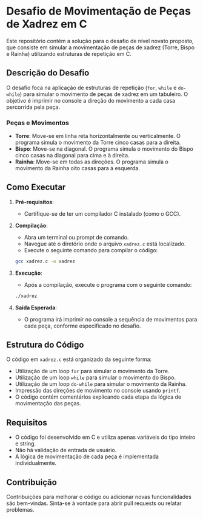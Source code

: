 # Desafio de Movimentação de Peças de Xadrez em C

Este repositório contém a solução para o desafio de nível novato proposto, que consiste em simular a movimentação de peças de xadrez (Torre, Bispo e Rainha) utilizando estruturas de repetição em C.

## Descrição do Desafio

O desafio foca na aplicação de estruturas de repetição (`for`, `while` e `do-while`) para simular o movimento de peças de xadrez em um tabuleiro. O objetivo é imprimir no console a direção do movimento a cada casa percorrida pela peça.

### Peças e Movimentos

* **Torre**: Move-se em linha reta horizontalmente ou verticalmente. O programa simula o movimento da Torre cinco casas para a direita.
* **Bispo**: Move-se na diagonal. O programa simula o movimento do Bispo cinco casas na diagonal para cima e à direita.
* **Rainha**: Move-se em todas as direções. O programa simula o movimento da Rainha oito casas para a esquerda.

## Como Executar

1.  **Pré-requisitos**:
    * Certifique-se de ter um compilador C instalado (como o GCC).
2.  **Compilação**:
    * Abra um terminal ou prompt de comando.
    * Navegue até o diretório onde o arquivo `xadrez.c` está localizado.
    * Execute o seguinte comando para compilar o código:

    ```bash
    gcc xadrez.c -o xadrez
    ```

3.  **Execução**:
    * Após a compilação, execute o programa com o seguinte comando:

    ```bash
    ./xadrez
    ```

4.  **Saída Esperada**:
    * O programa irá imprimir no console a sequência de movimentos para cada peça, conforme especificado no desafio.

## Estrutura do Código

O código em `xadrez.c` está organizado da seguinte forma:

* Utilização de um loop `for` para simular o movimento da Torre.
* Utilização de um loop `while` para simular o movimento do Bispo.
* Utilização de um loop `do-while` para simular o movimento da Rainha.
* Impressão das direções de movimento no console usando `printf`.
* O código contém comentários explicando cada etapa da lógica de movimentação das peças.

## Requisitos

* O código foi desenvolvido em C e utiliza apenas variáveis do tipo inteiro e string.
* Não há validação de entrada de usuário.
* A lógica de movimentação de cada peça é implementada individualmente.

## Contribuição

Contribuições para melhorar o código ou adicionar novas funcionalidades são bem-vindas. Sinta-se à vontade para abrir pull requests ou relatar problemas.
